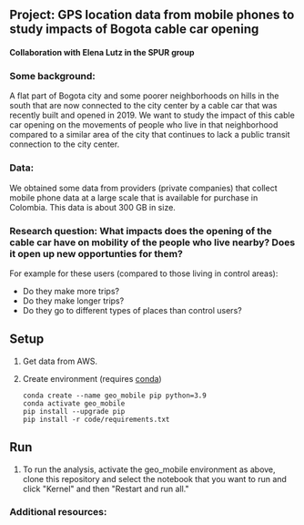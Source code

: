 ## Project: GPS location data from mobile phones to study impacts of Bogota cable car opening

#### Collaboration with Elena Lutz in the SPUR group

### Some background: 
A flat part of Bogota city and some poorer neighborhoods on hills in the south that are now connected to the city center by a cable car that was recently built and opened in 2019. We want to study the impact of this cable car opening on the movements of people who live in that neighborhood compared to a similar area of the city that continues to lack a public transit connection to the city center. 

### Data:
We obtained some data from providers (private companies) that collect mobile phone data at a large scale that is available for purchase in Colombia. This data is about 300 GB in size.

### Research question: What impacts does the opening of the cable car have on mobility of the people who live nearby? Does it open up new opportunties for them? 
For example for these users (compared to those living in control areas): 
- Do they make more trips? 
- Do they make longer trips? 
- Do they go to different types of places than control users?

## Setup 
1) Get data from AWS.

2) Create environment (requires [conda](https://docs.conda.io/en/latest/)) 

    ```shell
    conda create --name geo_mobile pip python=3.9
    conda activate geo_mobile
    pip install --upgrade pip
    pip install -r code/requirements.txt
    ```
    
## Run
1) To run the analysis, activate the geo_mobile environment as above, clone this repository and select the notebook that you want to run and click "Kernel" and then "Restart and run all." 

### Additional resources: 
